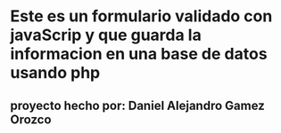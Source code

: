 # Este es un formulario validado con javaScrip y que guarda la informacion en una base de datos usando php

## proyecto hecho por: Daniel Alejandro Gamez Orozco
